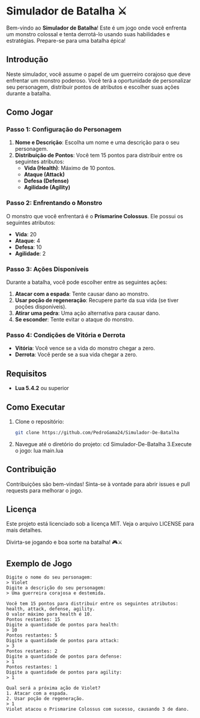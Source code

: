 # Simulador de Batalha ⚔️

Bem-vindo ao **Simulador de Batalha**! Este é um jogo onde você enfrenta um monstro colossal e tenta derrotá-lo usando suas habilidades e estratégias. Prepare-se para uma batalha épica!

## Introdução

Neste simulador, você assume o papel de um guerreiro corajoso que deve enfrentar um monstro poderoso. Você terá a oportunidade de personalizar seu personagem, distribuir pontos de atributos e escolher suas ações durante a batalha.

## Como Jogar

### Passo 1: Configuração do Personagem

1. **Nome e Descrição**: Escolha um nome e uma descrição para o seu personagem.
2. **Distribuição de Pontos**: Você tem 15 pontos para distribuir entre os seguintes atributos:
   - **Vida (Health)**: Máximo de 10 pontos.
   - **Ataque (Attack)**
   - **Defesa (Defense)**
   - **Agilidade (Agility)**

### Passo 2: Enfrentando o Monstro

O monstro que você enfrentará é o **Prismarine Colossus**. Ele possui os seguintes atributos:
- **Vida**: 20
- **Ataque**: 4
- **Defesa**: 10
- **Agilidade**: 2

### Passo 3: Ações Disponíveis

Durante a batalha, você pode escolher entre as seguintes ações:
1. **Atacar com a espada**: Tente causar dano ao monstro.
2. **Usar poção de regeneração**: Recupere parte da sua vida (se tiver poções disponíveis).
3. **Atirar uma pedra**: Uma ação alternativa para causar dano.
4. **Se esconder**: Tente evitar o ataque do monstro.

### Passo 4: Condições de Vitória e Derrota

- **Vitória**: Você vence se a vida do monstro chegar a zero.
- **Derrota**: Você perde se a sua vida chegar a zero.


## Requisitos

- **Lua 5.4.2** ou superior

## Como Executar

1. Clone o repositório:
   ```sh
   git clone https://github.com/PedroGama24/Simulador-De-Batalha
2. Navegue até o diretório do projeto:
    cd Simulador-De-Batalha
3.Execute o jogo:
    lua main.lua

## Contribuição
Contribuições são bem-vindas! Sinta-se à vontade para abrir issues e pull requests para melhorar o jogo.

## Licença
Este projeto está licenciado sob a licença MIT. Veja o arquivo LICENSE para mais detalhes.

Divirta-se jogando e boa sorte na batalha! 🎮⚔️

## Exemplo de Jogo

```plaintext
Digite o nome do seu personagem:
> Violet
Digite a descrição do seu personagem:
> Uma guerreira corajosa e destemida.

Você tem 15 pontos para distribuir entre os seguintes atributos: health, attack, defense, agility.
O valor máximo para health é 10.
Pontos restantes: 15
Digite a quantidade de pontos para health:
> 10
Pontos restantes: 5
Digite a quantidade de pontos para attack:
> 3
Pontos restantes: 2
Digite a quantidade de pontos para defense:
> 1
Pontos restantes: 1
Digite a quantidade de pontos para agility:
> 1

Qual será a próxima ação de Violet?
1. Atacar com a espada.
2. Usar poção de regeneração.
> 1
Violet atacou o Prismarine Colossus com sucesso, causando 3 de dano.